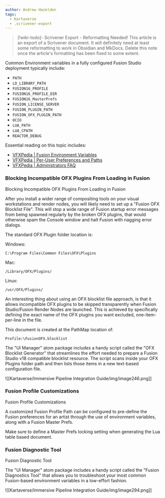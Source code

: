 ```yaml
---
author: Andrew Hazelden
tags:
  - Kartaverse
  - .scrivener-export
---
```




> [!wiki-todo]- Scrivener Export - Reformatting Needed!
> This article is an export of a Scrivener document. It will definitely need at least some reformatting to work in Obsidian and MkDocs. Delete this note once the article's formatting  has been fixed to some extent.

Common Environment variables in a fully configured Fusion Studio deployment typically include:

-   `PATH`
-   `LD_LIBRARY_PATH`
-   `FUSION16_PROFILE`
-   `FUSION16_PROFILE_DIR`
-   `FUSION16_MasterPrefs`
-   `FUSION_LICENSE_SERVER`
-   `FUSION_PLUGIN_PATH`
-   `FUSION_OFX_PLUGIN_PATH`
-   `OCIO`
-   `LUA_PATH`
-   `LUA_CPATH`
-   `REACTOR_DEBUG`

Essential reading on this topic includes:

-   [VFXPedia \| Fusion Environment Variables](https://www.steakunderwater.com/VFXPedia/96.0.243.189/indexdca0.html?title=Environment_Variables)
-   [VFXPedia \| Per-User Preferences and Paths](https://www.steakunderwater.com/VFXPedia/96.0.243.189/indexad6a.html?title=Per-User_Preferences_and_Paths)
-   [VFXPedia \| Administrators FAQ](https://www.steakunderwater.com/VFXPedia/96.0.243.189/indexa105.html?title=Administrators_FAQ)

### Blocking Incompatible OFX Plugins From Loading in Fusion

Blocking Incompatible OFX Plugins From Loading in Fusion

After you install a wider range of compositing tools on your visual workstations and render nodes, you will likely need to set up a "Fusion OFX Blocklist File". This will stop a wide range of Fusion startup error messages from being spawned regularly by the broken OFX plugins, that would otherwise spam the Console window and halt Fusion with nagging error dialogs.

The standard OFX Plugin folder location is:

Windows:

    C:\Program Files\Common Files\OFX\Plugins

Mac:

    /Library/OFX/Plugins/

Linux:

    /usr/OFX/Plugins/

An interesting thing about using an OFX blocklist file approach, is that it allows incompatible OFX plugins to be skipped transparently when Fusion Studio/Fusion Render Nodes are launched. This is achieved by specifically defining the exact name of the OFX plugins you want excluded, one-item-per-line in the file.

This document is created at the PathMap location of:

    Profile:\FusionOFX.blocklist

The "UI Manager" atom package includes a handy script called the "OFX Blocklist Generator" that streamlines the effort needed to prepare a Fusion Studio v18 compatible blocklist resource. The script scans inside your OFX Plugins folder path and then lists those items in a new text-based configuration file.

![[Kartaverse/Immersive Pipeline Integration Guide/img/image246.png]]

### Fusion Profile Customizations

Fusion Profile Customizations

A customized Fusion Profile Path can be configured to pre-define the Fusion preferences for an artist through the use of environment variables, along with a Fusion Master Prefs.

Make sure to define a Master Prefs locking setting when generating the Lua table based document.

### Fusion Diagnostic Tool

Fusion Diagnostic Tool

The "UI Manager" atom package includes a handy script called the "Fusion Diagnostics Tool" that allows you to troubleshoot your most common Fusion-based environment variables in a low-effort fashion.

![[Kartaverse/Immersive Pipeline Integration Guide/img/image294.png]]